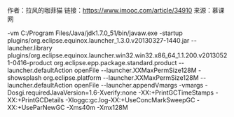作者：拉风的咖菲猫
链接：https://www.imooc.com/article/34910
来源：慕课网



-vm
C:/Program Files/Java/jdk1.7.0_51/bin/javaw.exe
-startup
plugins/org.eclipse.equinox.launcher_1.3.0.v20130327-1440.jar
--launcher.library
plugins/org.eclipse.equinox.launcher.win32.win32.x86_64_1.1.200.v20130521-0416-product
org.eclipse.epp.package.standard.product
--launcher.defaultAction
openFile
--launcher.XXMaxPermSize128M
-showsplash
org.eclipse.platform
--launcher.XXMaxPermSize128M
--launcher.defaultAction
openFile
--launcher.appendVmargs
-vmargs
-Dosgi.requiredJavaVersion=1.6-Xverify:none
-XX:+PrintGCTimeStamps
-XX:+PrintGCDetails
-Xloggc:gc.log-XX:+UseConcMarkSweepGC
-XX:+UseParNewGC
-Xms40m
-Xmx128M
